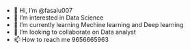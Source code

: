 - 👋 Hi, I’m @fasalu007
- 👀 I’m interested in Data Science
- 🌱 I’m currently learning Mechine learning and Deep learning
- 💞️ I’m looking to collaborate on Data analyst 
- 📫 How to reach me 9656665963

<!---
fasalu007/fasalu007 is a ✨ special ✨ repository because its `README.md` (this file) appears on your GitHub profile.
You can click the Preview link to take a look at your changes.
--->

